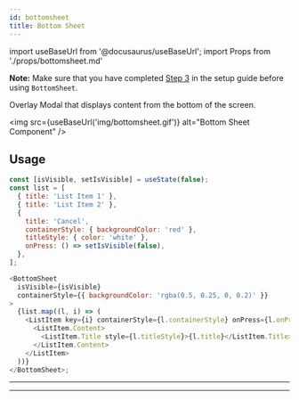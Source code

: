 ```yaml
---
id: bottomsheet
title: Bottom Sheet
---
```


import useBaseUrl from '@docusaurus/useBaseUrl';
import Props from './props/bottomsheet.md'

**Note:**
Make sure that you have completed [Step 3](getting_started.md#step-3-setup-react-native-safe-area-context) in the setup guide before using `BottomSheet`.

Overlay Modal that displays content from the bottom of the screen.

<img src={useBaseUrl('img/bottomsheet.gif')} alt="Bottom Sheet Component" />

## Usage

```js
const [isVisible, setIsVisible] = useState(false);
const list = [
  { title: 'List Item 1' },
  { title: 'List Item 2' },
  {
    title: 'Cancel',
    containerStyle: { backgroundColor: 'red' },
    titleStyle: { color: 'white' },
    onPress: () => setIsVisible(false),
  },
];

<BottomSheet
  isVisible={isVisible}
  containerStyle={{ backgroundColor: 'rgba(0.5, 0.25, 0, 0.2)' }}
>
  {list.map((l, i) => (
    <ListItem key={i} containerStyle={l.containerStyle} onPress={l.onPress}>
      <ListItem.Content>
        <ListItem.Title style={l.titleStyle}>{l.title}</ListItem.Title>
      </ListItem.Content>
    </ListItem>
  ))}
</BottomSheet>;
```

---

<Props />

---
